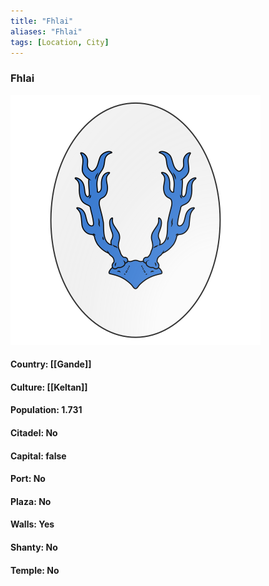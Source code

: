 ```yaml
---
title: "Fhlai"
aliases: "Fhlai"
tags: [Location, City]
---
```

### Fhlai
![](attachment/a558ced9355cbcb88a17752a7daf5d56.svg)

#### Country: [[Gande]]

#### Culture: [[Keltan]]

#### Population: 1.731

#### Citadel: No

#### Capital: false

#### Port: No

#### Plaza: No

#### Walls: Yes

#### Shanty: No

#### Temple: No

